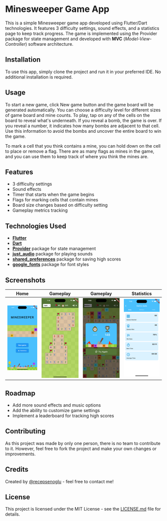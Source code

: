 # Minesweeper Game App

This is a simple Minesweeper game app developed using Flutter/Dart technologies. It features 3 difficulty settings, sound effects, and a statistics page to keep track progress. The game is implemented using the Provider package for state management and developed with **MVC** (_Model-View-Controller_) software architecture.

## Installation

To use this app, simply clone the project and run it in your preferred IDE. No additional installation is required.

## Usage

To start a new game, click New game button and the game board will be generated automatically. You can choose a difficulty level for different sizes of game board and mine counts. To play, tap on any of the cells on the board to reveal what's underneath. If you reveal a bomb, the game is over. If you reveal a number, it indicates how many bombs are adjacent to that cell. Use this information to avoid the bombs and uncover the entire board to win the game.

To mark a cell that you think contains a mine, you can hold down on the cell to place or remove a flag. There are as many flags as mines in the game, and you can use them to keep track of where you think the mines are.

## Features

- 3 difficulty settings
- Sound effects
- Timer that starts when the game begins
- Flags for marking cells that contain mines
- Board size changes based on difficulty setting
- Gameplay metrics tracking



## Technologies Used

- [**Flutter**](https://flutter.dev)
- [**Dart**](https://dart.dev)
- [**Provider**](https://pub.dev/packages/provider)  package for state management
- [**just_audio**](https://pub.dev/packages/just_audio) package for playing sounds
- [**shared_preferences**](https://pub.dev/packages/shared_preferences) package for saving high scores
- [**google_fonts**](https://pub.dev/packages/google_fonts) package for font styles

## Screenshots
|Home |Gameplay |Gameplay |Statistics
:-:|:-:|:-:|:-:|
<img src="./screenshots/home.png" width=300/> | <img src="./screenshots/gameplay.png" width=300/> | <img src="./screenshots/lose_screen.png" width=300/> | <img src="./screenshots/statistics.png" width=300/> |


## Roadmap

- Add more sound effects and music options
- Add the ability to customize game settings
- Implement a leaderboard for tracking high scores

## Contributing

As this project was made by only one person, there is no team to contribute to it. However, feel free to fork the project and make your own changes or improvements.

## Credits

Created by [@recepsenoglu](https://github.com/recepsenoglu) - feel free to contact me!

## License

This project is licensed under the MIT License - see the [LICENSE.md](https://github.com/recepsenoglu/minesweeper/blob/main/LICENSE) file for details.
